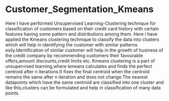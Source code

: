 # Customer_Segmentation_Kmeans
Here I have performed Unsupervised Learning-Clustering technique for classification of customers based on their credit card history with certain features having some pattern and distributions among them.
Here i have applied the Kmeans clustering technique to classify the data into clusters which will help in identifying the customer with similar patterns esily.Identification of similar customer will help in the growth of husiness of the credit company by recommending customers their favourable offers,amount discounts,credit limits etc.
Kmeans clustering is a part of unsupervised learning,where kmeans calculates and finds the perfect centroid after n iterations.It fixes the final centroid  when the centroid remains the same after n iteration and does not change.The nearest datapoints which have the same centroid are classified into one cluster and like this,clusters can be formulated and help in classification of many data points.
